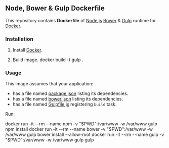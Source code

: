 ## Node, Bower & Gulp Dockerfile


This repository contains **Dockerfile** of [Node.js](http://nodejs.org/) [Bower](http://bower.io/) & [Gulp](http://gulpjs.com/) runtime for [Docker](https://www.docker.com/).


### Installation

1. Install [Docker](https://www.docker.com/).

2. Build image.
docker build -t gulp .

### Usage

This image assumes that your application:

* has a file named [package.json](https://www.npmjs.org/doc/json.html) listing its dependencies.
* has a file named [bower.json](http://bower.io/docs/creating-packages/) listing its dependencies.
* has a file named [Gulpfile.js](https://github.com/gulpjs/gulp/blob/master/README.md) registering `build` task.

Run:

docker run -it --rm --name npm -v "$PWD":/var/www -w /var/www gulp npm install
docker run -it --rm --name bower -v "$PWD":/var/www -w /var/www gulp bower install --allow-root
docker run -it --rm --name gulp -v "$PWD":/var/www -w /var/www gulp gulp
